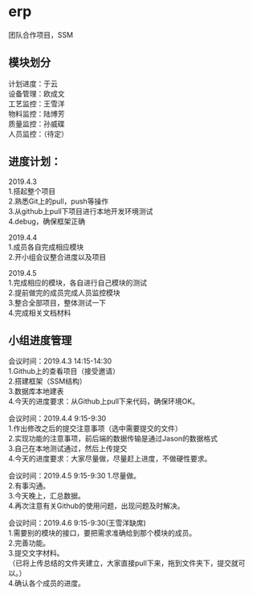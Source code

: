 # erp
团队合作项目，SSM<br>

模块划分
---------------------------------------
计划进度：于云<br>
设备管理：欧成文<br>
工艺监控：王雪洋<br>
物料监控：陆博芳<br>
质量监控：孙威碟<br>
人员监控：（待定）<br>

进度计划：
---------------------------------------
2019.4.3<br>
1.搭起整个项目<br>
2.熟悉Git上的pull，push等操作<br>
3.从github上pull下项目进行本地开发环境测试<br>
4.debug，确保框架正确<br>

2019.4.4<br>
1.成员各自完成相应模块<br>
2.开小组会议整合进度以及项目<br>

2019.4.5<br>
1.完成相应的模块，各自进行自己模块的测试<br>
2.提前做完的成员完成人员监控模块<br>
3.整合全部项目，整体测试一下<br>
4.完成相关文档材料<br>


小组进度管理
---------------------------------------
会议时间：2019.4.3 14:15-14:30<br>
1.Github上的查看项目（接受邀请）<br>
2.搭建框架（SSM结构）<br>
3.数据库本地建表<br>
4.今天的进度要求：从Github上pull下来代码，确保环境OK。<br>

会议时间：2019.4.4 9:15-9:30<br>
1.作出修改之后的提交注意事项（选中需要提交的文件）<br>
2.实现功能的注意事项，前后端的数据传输是通过Jason的数据格式<br>
3.自己在本地测试通过，然后上传提交<br>
4.今天的进度要求：大家尽量做，尽量赶上进度，不做硬性要求。<br>

会议时间：2019.4.5 9:15-9:30
1.尽量做。<br>
2.有事沟通。<br>
3.今天晚上，汇总数据。<br>
4.再次注意有关Github的使用问题，出现问题及时解决。<br>

会议时间：2019.4.6 9:15-9:30(王雪洋缺席)<br>
1.需要别的模块的接口，要把需求准确给到那个模块的成员。<br>
2.完善功能。<br>
3.提交文字材料。<br>
（已将上传总结的文件夹建立，大家直接pull下来，拖到文件夹下，提交就可以。）<br>
4.确认各个成员的进度。<br>
